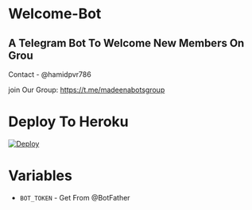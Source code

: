 # Welcome-Bot
A Telegram Bot To Welcome New Members On Grou
--
Contact - @hamidpvr786 

join Our Group: https://t.me/madeenabotsgroup
# Deploy To Heroku


[![Deploy](https://www.herokucdn.com/deploy/button.svg)](https://heroku.com/deploy?template=https://github.com/BXBotz/Welcome-Bot)

# Variables
- `BOT_TOKEN` - Get From @BotFather




